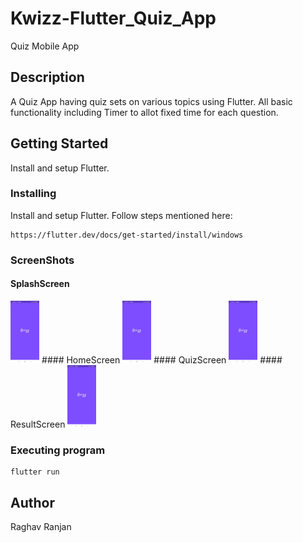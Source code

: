 # Kwizz-Flutter_Quiz_App
Quiz Mobile App


## Description


A Quiz App having quiz sets on various topics using Flutter. All basic functionality including Timer to allot fixed time for each question.

## Getting Started

Install and setup Flutter.

### Installing


Install and setup Flutter. Follow steps mentioned here:
```
https://flutter.dev/docs/get-started/install/windows
```
### ScreenShots
#### SplashScreen
<img src="https://github.com/raghavranjan005/Kwizz-Flutter_Quiz_App/blob/main/kwizz/kwizz/images/SplashScreen.jpeg" alt="SplashScreen"  height="100"/>
#### HomeScreen
<img src="https://github.com/raghavranjan005/Kwizz-Flutter_Quiz_App/blob/main/kwizz/kwizz/images/SplashScreen.jpeg" alt="HomeScreen"  height="100"/>
#### QuizScreen
<img src="https://github.com/raghavranjan005/Kwizz-Flutter_Quiz_App/blob/main/kwizz/kwizz/images/SplashScreen.jpeg" alt="QuizScreen"  height="100"/>
#### ResultScreen
<img src="https://github.com/raghavranjan005/Kwizz-Flutter_Quiz_App/blob/main/kwizz/kwizz/images/SplashScreen.jpeg" alt="ResultScreen"  height="100"/>

### Executing program

```
flutter run
```

## Author

Raghav Ranjan
